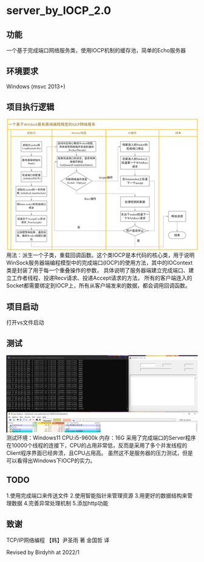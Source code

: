 # server_by_IOCP_2.0

## 功能
一个基于完成端口网络服务类，使用IOCP机制的缓存池，简单的Echo服务器

## 环境要求
Windows (msvc 2013+)

## 项目执行逻辑
![一个基于WinSock服务器编程模型的IOCP网络服务](https://raw.githubusercontent.com/birdyhh/server_by_IOCP_2.0/main/process.jpg)
用法：派生一个子类，重载回调函数。这个类IOCP是本代码的核心类，用于说明WinSock服务器端编程模型中的完成端口(IOCP)的使用方法，其中的IOContext类是封装了用于每一个重叠操作的参数， 具体说明了服务器端建立完成端口、建立工作者线程、投递Recv请求、投递Accept请求的方法， 所有的客户端连入的Socket都需要绑定到IOCP上，所有从客户端发来的数据，都会调用回调函数。

## 项目启动
打开vs文件启动

## 测试
![](https://raw.githubusercontent.com/birdyhh/server_by_IOCP_2.0/main/text.png)
测试环境：Windows11 CPU:i5-9600k 内存：16G
采用了完成端口的Server程序在10000个线程的连接下，CPU的占用非常低，反而是采用了多个并发线程的Client程序界面已经奔溃，且CPU占用高。
虽然这不是服务器的压力测试，但是可以看得出Windows下IOCP的实力。
## TODO
1.使用完成端口来传送文件
2.使用智能指针来管理资源
3.用更好的数据结构来管理数据
4.完善异常处理机制
5.添加http功能

## 致谢
TCP/IP网络编程 【韩】尹圣雨 著 金国哲 译

Revised by Birdyhh at 2022/1
